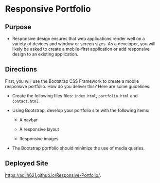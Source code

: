 # Responsive Portfolio

## Purpose

* Responsive design ensures that web applications render well on a variety of devices and window or screen sizes. As a developer, you will likely be asked to create a mobile-first application or add responsive design to an existing application. 

## Directions

First, you will use the Bootstrap CSS Framework to create a mobile responsive portfolio. How do you deliver this? Here are some guidelines:

* Create the following files files: `index.html`, `portfolio.html` and `contact.html`.

* Using Bootstrap, develop your portfolio site with the following items:

   * A navbar

   * A responsive layout

   * Responsive images

* The Bootstrap portfolio should minimize the use of media queries.

## Deployed Site

 https://adilh621.github.io/Responsive-Portfolio/.